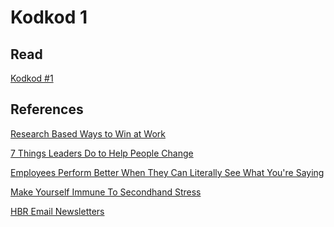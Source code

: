 # Kodkod 1
## Read

[Kodkod #1][1]


## References

[Research Based Ways to Win at Work][2]

[7 Things Leaders Do to Help People Change][3]

[Employees Perform Better When They Can Literally See What You're Saying][4]

[Make Yourself Immune To Secondhand Stress][5]

[HBR Email Newsletters][6]


[1]: http://www.k0dk0d.com/pdfs/kodkod1.pdf "Kodkod #1"
[2]: https://hbr.org/2015/12/research-based-ways-to-win-at-work-in-2016
[3]: https://hbr.org/2015/07/7-things-leaders-do-to-help-people-change
[4]: https://hbr.org/2015/06/employees-perform-better-when-they-can-literally-see-what-youre-saying
[5]: https://hbr.org/2015/09/make-yourself-immune-to-secondhand-stress
[6]: https://hbr.org/email-newsletters

<!-- Global site tag (gtag.js) - Google Analytics -->
<script async src="https://www.googletagmanager.com/gtag/js?id=UA-153532160-1"></script>
<script>
  window.dataLayer = window.dataLayer || [];
  function gtag(){dataLayer.push(arguments);}
  gtag('js', new Date());

  gtag('config', 'UA-153532160-1');
</script>
